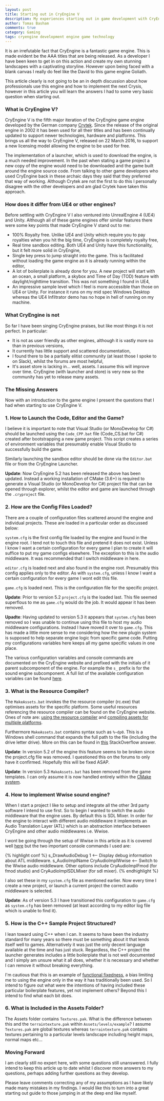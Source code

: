```yaml
---
layout: post
title: Starting out in CryEngine V
description: My experiences starting out in game development with CryEngine V.
author: Tomas Basham
comments: true
category: Gaming
tags: cryengine development engine game technology
---
```

It is an irrefutable fact that CryEngine is a fantastic game engine. This is
made evident be the AAA titles that are being released. As a developer I have
been keen to get in on this action and create my own stunning landscapes with a
captivating storyline. However upon being faced with a blank canvas I really do
feel like the David to this game engine Goliath.

This article clearly is not going to be an in depth discussion about how
professionals use this engine and how to implement the next Crysis, however in
this article you will learn the answers I had to some very basic question when
starting out.

### What is CryEngine V?

CryEngine V is the fifth major iteration of the CryEngine game engine developed
by the German company [Crytek](http://www.crytek.com/). Since the release of
the original engine in 2002 it has been used for all their titles and has been
continually updated to support newer technologies, hardware and platforms. This
brings us all the way to CryEngine V, released on 22 March 2016, to support a
new licensing model allowing the engine to be used for free.

The implementation of a launcher, which is used to download the engine, is a
much needed improvement. In the past when stating a game project a new copy of
the engine would need to be downloaded and the game built around the engine
source code. From talking to other game developers who used CryEngine back in
these archaic days they said that they preferred that way of working. Although
Crytek are not the first to do this I personally disagree with the other
developers and am glad Crytek have taken this approach.

### How does it differ from UE4 or other engines?

Before settling with CryEngine V I also ventured into UnrealEngine 4 (UE4) and
Unity. Although all of these game engines offer similar features there were
some key points that made CryEngine V stand out to me:

* 100% Royalty free. Unlike UE4 and Unity which require you to pay royalties
  when you hit the big time, CryEngine is completely royalty free,
* Real time sandbox editing. Both UE4 and Unity have this functionality, but it
  felt more solid in CryEngine,
* Single key press to jump straight into the game. This is facilitated without
  loading the game engine as it is already running within the editor,
* A lot of boilerplate is already done for you. A new project will start with
  an ocean, a small platform, a skybox and Time of Day (TOD) feature with
  daylight/nighttime transition. This was not something I found in UE4,
* An impressive sample level which I feel is more accessible than those on UE4
  or Unity. For instance it runs on my mid spec Windows Desktop whereas the UE4
  Infiltrator demo has no hope in hell of running on my machine.

### What CryEngine is not

So far I have been singing CryEngine praises, but like most things it is not
perfect. In particular:

* It is not as user friendly as other engines, although it is vastly more so
  than in previous versions,
* It currently has little support and scattered documentation,
* I found there to be a partially elitist community (at least those I spoke to
  on Slack), whilst the forums are most helpful,
* It's asset store is lacking in... well, assets. I assume this will improve
  over time. CryEngine (with launcher and store) is very new so the community
  has yet to release many assets.

### The Missing Answers

Now with an introduction to the game engine I present the questions that I had
when starting to use CryEngine V.

### 1. How to Launch the Code, Editor and the Game?

I believe it is important to note that Visual Studio (or MonoDevelop for C#)
should be launched using the `Code_CPP.bat` file (Code_CS.bat for C#) created
after bootstrapping a new game project. This script creates a series of
environment variables that presumably enable Visual Studio to successfully
build the game.

Similarly launching the sandbox editor should be done via the `Editor.bat` file
or from the CryEngine Launcher.

**Update**: Now CryEngine 5.2 has been released the above has been updated.
Instead a working installation of CMake (3.6+) is required to generate a Visual
Studio (or MonoDevelop for C#) project file that can be opened through
explorer, whilst the editor and game are launched through the `.cryproject`
file.

### 2. How are the Config Files Loaded?

There are a couple of configuration files scattered around the engine and
individual projects. These are loaded in a particular order as discussed below:

`system.cfg` is the first config file loaded by the engine and found in the
engine root. I tend not to touch this file and pretend it does not exist.
Unless I know I want a certain configuration for every game I plan to create it
will suffice to put my game configs elsewhere. The exception to this is the
audio middleware. It was recommended that I switch middleware in here.

`editor.cfg` is loaded next and also found in the engine root. Presumably this
config applies only to the editor. As with `system.cfg`, unless I know I want a
certain configuration for every game I wont edit this file.

`game.cfg` is loaded next. This is the configuration file for the specific
project.

**Update**: Prior to version 5.2 `project.cfg` is the loaded last. This file
seemed superflous to me as `game.cfg` would do the job. It would appear it has
been removed.

**Upadte**: Having updated to version 5.3 it appears that `system.cfg` has been
removed so I was unable to continue using this file to host my audio middleware
configurations. Instead I have moved it over to `game.cfg`. This has made a
little more sense to me considering how the new plugin system is supposed to
help separate engine logic from specific game code. Putting my configurations
variables here keeps all my game specific values in one place.

The various configuration variables and console commands are documented on the
CryEngine website and prefixed with the initials of it parent subcomponent of
the engine. For example the `s_` prefix is for the sound engine subcomponent. A
full list of the available configuration variables can be found
[here](http://docs.cryengine.com/display/CRYAUTOGEN/Home).

### 3. What is the Resource Compiler?

The `MakeAssets.bat` invokes the the resource compiler (rc.exe) that optimises
assets for the specific platform. Some useful resources referencing the
resource compiler can be found on the CryEngine website. Ones of note are:
[using the resource
compiler](http://docs.cryengine.com/display/SDKDOC2/Using+the+Resource+Compiler)
and [compiling assets for multiple
platforms](http://docs.cryengine.com/display/CEPROG/Compiling+Assets+for+Multiple+Platforms).

Furthermore `MakeAssets.bat` contains syntax such as `%~dp0`. This is a Windows
shell command that expands the full path to the file (including the drive
letter drive). More on this can be found in
[this](http://stackoverflow.com/a/5034119) StackOverflow answer.

**Update**: In version 5.2 of the engine this feature seems to be broken since
the project.cfg file was removed. I questioned this on the forums to only have
it confirmed. Hopefully this will be fixed ASAP.

**Update**: In version 5.3 `MakeAssets.bat` has been removed from the game
templates. I can only assume it is now handled entirely within the [CMake
system](http://docs.cryengine.com/display/CEPROG/CMake).

### 4. How to implement Wwise sound engine?

When I start a project I like to setup and integrate all the other 3rd party
software I intend to use first. So to begin I wanted to switch the audio
middleware that the engine uses. By default this is SDL Mixer. In order for the
engine to interact with different audio middleware it implements an Audio
Translation Layer (ATL) which is an abstraction interface between CryEngine and
other audio middlewares i.e. Wwise.

I wont be going through the setup of Wwise in this article as it is covered
well
[here](http://docs.cryengine.com/display/CEMANUAL/Setting+up+Wwise+for+CRYENGINE)
but the two important console commands I used are:

{% highlight conf %}
s_DrawAudioDebug 1  <-- Display debug information about ATL middleware.
s_AudioImplName CryAudioImplWwise  <-- Switch to the Wwise audio middleware. Other options include CryAudioImplFmod (for fmod studio) and CryAudioImplSDLMixer (for sdl mixer).
{% endhighlight %}

I also set these in my `system.cfg` file as mentioned earlier. Now every time I
create a new project, or launch a current project the correct audio middleware
is selected.

**Update**: As of version 5.3 I have transitioned this configuration to
`game.cfg` as `system.cfg` has been removed (at least according to my editor
log file which is unable to find it).

### 5. How is the C++ Sample Project Structured?

I lean toward using C++ when I can. It seems to have been the industry standard
for many years so there must be something about it that lends itself well to
games. Alternatively it was just the only decent language available at the time
and has just stuck. Regardless, the C++ project the launcher generates includes
a little boilerplate that is not well documented and I simply am unsure what it
all does, whether it is necessary and whether I can remove it without breaking
everything.

I'm cautious that this is an example of [functional
fixedness](https://en.wikipedia.org/wiki/Functional_fixedness), a bias
limiting me to using the engine only in the way it has traditionally been
used. So I intend to figure out what were the intentions of having included
these particular boilerplate features, yet not implement others? Beyond this I
intend to find what each bit does.

### 6. What is Included in the Assets Folder?

The Assets folder contains `Textures.pak`. What is the difference between this
and the `terraintexture.pak` within `Assets/levels/example`? I assume
`Textures.pak` are global textures whereas `terraintexture.pak` contains
textures pertaining to a particular levels landscape including height maps,
normal maps etc...

### Moving Forward

I am clearly still no expert here, with some questions still unanswered. I
fully intend to keep this article up to date whilst I discover more answers to
my questions, perhaps adding further questions as they develop.

Please leave comments correcting any of my assumptions as I have likely made
many mistakes in my findings. I would like this to turn into a great starting
out guide to those jumping in at the deep end like myself.
